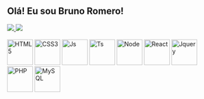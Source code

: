 ## Olá! Eu sou Bruno Romero!
  <a href="https://github.com/brunobromero">
  <img src="https://github-readme-stats.vercel.app/api?username=brunobromero&show_icons=true&count_private=true&theme=github_dark"/>
  <img src="https://github-readme-stats.vercel.app/api/top-langs/?username=brunobromero&layout=compact&theme=github_dar"/>
  </a>
  <div style="display:inline-block"><br>
    <img alt="HTML5" height="60px" src="https://cdn.jsdelivr.net/gh/devicons/devicon/icons/html5/html5-original-wordmark.svg" />
    <img alt="CSS3" height="60px" src="https://cdn.jsdelivr.net/gh/devicons/devicon/icons/css3/css3-original-wordmark.svg" />
    <img alt="Js" height="60px" src="https://cdn.jsdelivr.net/gh/devicons/devicon/icons/javascript/javascript-original.svg" />
    <img alt="Ts" height="60px" src="https://cdn.jsdelivr.net/gh/devicons/devicon/icons/typescript/typescript-original.svg" />
    <img alt="Node" height="60px" src="https://cdn.jsdelivr.net/gh/devicons/devicon/icons/nodejs/nodejs-original.svg" />
    <img alt="React" height="60px" src="https://cdn.jsdelivr.net/gh/devicons/devicon/icons/react/react-original.svg" />
    <img alt="Jquery" height="60px" src="https://cdn.jsdelivr.net/gh/devicons/devicon/icons/jquery/jquery-original-wordmark.svg" />
    <img alt="PHP" height="60px" src="https://cdn.jsdelivr.net/gh/devicons/devicon/icons/php/php-original.svg" />
    <img alt="MySQL" height="60px" src="https://cdn.jsdelivr.net/gh/devicons/devicon/icons/mysql/mysql-original-wordmark.svg" />

  </div>
